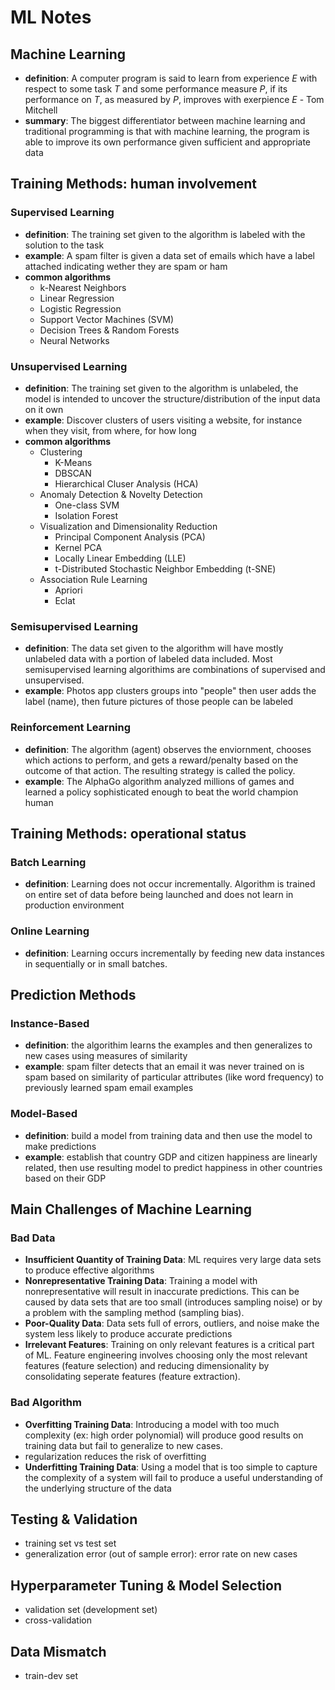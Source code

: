 # ML Notes

## Machine Learning
* **definition**: A computer program is said to learn from experience *E* with respect to some task *T* and some performance measure *P*, if its performance on *T*, as measured by *P*, improves with exerpience *E* - Tom Mitchell
* **summary**: The biggest differentiator between machine learning and traditional programming is that with machine learning, the program is able to improve its own performance given sufficient and appropriate data 

## Training Methods: human involvement
### Supervised Learning
* **definition**: The training set given to the algorithm is labeled with the solution to the task
* **example**: A spam filter is given a data set of emails which have a label attached indicating wether they are spam or ham
* **common algorithms**
  * k-Nearest Neighbors
  * Linear Regression
  * Logistic Regression
  * Support Vector Machines (SVM)
  * Decision Trees & Random Forests
  * Neural Networks

### Unsupervised Learning
* **definition**: The training set given to the algorithm is unlabeled, the model is intended to uncover the structure/distribution of the input data on it own
* **example**: Discover clusters of users visiting a website, for instance when they visit, from where, for how long
* **common algorithms**
  * Clustering
    * K-Means
    * DBSCAN
    * Hierarchical Cluser Analysis (HCA)
  * Anomaly Detection & Novelty Detection
    * One-class SVM
    * Isolation Forest
  * Visualization and Dimensionality Reduction
    * Principal Component Analysis (PCA)
    * Kernel PCA
    * Locally Linear Embedding (LLE)
    * t-Distributed Stochastic Neighbor Embedding (t-SNE)
  * Association Rule Learning
    * Apriori
    * Eclat

### Semisupervised Learning
* **definition**: The data set given to the algorithm will have mostly unlabeled data with a portion of labeled data included. Most semisupervised learning algorithims are combinations of supervised and unsupervised.
* **example**: Photos app clusters groups into "people" then user adds the label (name), then future pictures of those people can be labeled

### Reinforcement Learning
* **definition**: The algorithm (agent) observes the enviornment, chooses which actions to perform, and gets a reward/penalty based on the outcome of that action. The resulting strategy is called the policy.
* **example**: The AlphaGo algorithm analyzed millions of games and learned a policy sophisticated enough to beat the world champion human

## Training Methods: operational status
### Batch Learning
* **definition**: Learning does not occur incrementally. Algorithm is trained on entire set of data before being launched and does not learn in production environment

### Online Learning
* **definition**: Learning occurs incrementally by feeding new data instances in sequentially or in small batches.

## Prediction Methods
### Instance-Based
* **definition**: the algorithim learns the examples and then generalizes to new cases using measures of similarity
* **example**: spam filter detects that an email it was never trained on is spam based on similarity of particular attributes (like word frequency) to previously learned spam email examples

### Model-Based
* **definition**: build a model from training data and then use the model to make predictions
* **example**: establish that country GDP and citizen happiness are linearly related, then use resulting model to predict happiness in other countries based on their GDP

## Main Challenges of Machine Learning
### Bad Data
* **Insufficient Quantity of Training Data**: ML requires very large data sets to produce effective algorithms
* **Nonrepresentative Training Data**: Training a model with nonrepresentative will result in inaccurate predictions. This can be caused by data sets that are too small (introduces sampling noise) or by a problem with the sampling method (sampling bias).
* **Poor-Quality Data**: Data sets full of errors, outliers, and noise make the system less likely to produce accurate predictions
* **Irrelevant Features**: Training on only relevant features is a critical part of ML. Feature engineering involves choosing only the most relevant features (feature selection) and reducing dimensionality by consolidating seperate features (feature extraction).
### Bad Algorithm
* **Overfitting Training Data**: Introducing a model with too much complexity (ex: high order polynomial) will produce good results on training data but fail to generalize to new cases.
 * regularization reduces the risk of overfitting
* **Underfitting Training Data**: Using a model that is too simple to capture the complexity of a system will fail to produce a useful understanding of the underlying structure of the data

## Testing & Validation
* training set vs test set
* generalization error (out of sample error): error rate on new cases

## Hyperparameter Tuning & Model Selection
* validation set (development set)
* cross-validation

## Data Mismatch
* train-dev set
